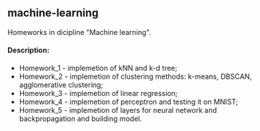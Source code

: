 ## machine-learning

Homeworks in dicipline "Machine learning".

#### Description:
+ Homework_1 - implemetion of kNN and k-d tree;
+ Homework_2 - implemetion of clustering methods: k-means, DBSCAN, agglomerative clustering;
+ Homework_3 - implemetion of linear regression;
+ Homework_4 - implemetion of perceptron and testing it on MNIST;
+ Homework_5 - implemetion of layers for neural network and backpropagation and building model.